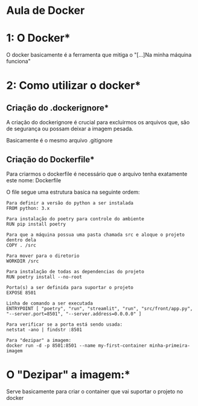 # Aula de Docker


# **1: O Docker***
O docker basicamente é a ferramenta que mitiga o "[...]Na minha máquina funciona"

# 2: **Como utilizar o docker***

## **Criação do .dockerignore***

A criação do dockerignore é crucial para excluirmos os arquivos que, são de segurança ou possam deixar a imagem pesada. 

Basicamente é o mesmo arquivo .gitignore

## **Criação do Dockerfile***

Para criarmos o dockerfile é necessário que o arquivo tenha exatamente este nome: Dockerfile

O file segue uma estrutura basica na seguinte ordem:

```
Para definir a versão do python a ser instalada
FROM python: 3.x 
```

```
Para instalação do poetry para controle do ambiente 
RUN pip install poetry
```

```
Para que a máquina possua uma pasta chamada src e aloque o projeto dentro dela
COPY . /src
```

```
Para mover para o diretorio
WORKDIR /src
```

```
Para instalação de todas as dependencias do projeto
RUN poetry install --no-root
```

```
Porta(s) a ser definida para suportar o projeto
EXPOSE 8501
```

```
Linha de comando a ser executada
ENTRYPOINT [ "poetry", "run", "streamlit", "run", "src/front/app.py", "--server.port=8501", "--server.address=0.0.0.0" ]
```
```
Para verificar se a porta está sendo usada:
netstat -ano | findstr :8501
```

```
Para "dezipar" a imagem:
docker run -d -p 8501:8501 --name my-first-container minha-primeira-imagem
```

# **O "Dezipar" a imagem:***
Serve basicamente para criar o container que vai suportar o projeto no docker